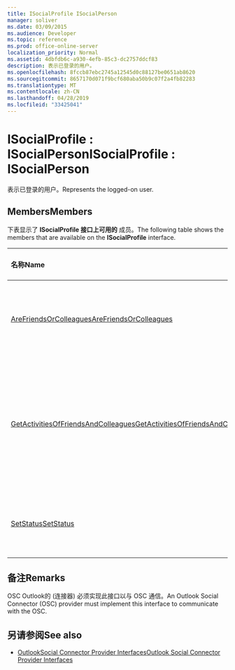 ```yaml
---
title: ISocialProfile ISocialPerson
manager: soliver
ms.date: 03/09/2015
ms.audience: Developer
ms.topic: reference
ms.prod: office-online-server
localization_priority: Normal
ms.assetid: 4dbfdb6c-a930-4efb-85c3-dc2757ddcf83
description: 表示已登录的用户。
ms.openlocfilehash: 8fccb87ebc2745a12545d0c88127be0651ab8620
ms.sourcegitcommit: 8657170d071f9bcf680aba50b9c07f2a4fb82283
ms.translationtype: MT
ms.contentlocale: zh-CN
ms.lasthandoff: 04/28/2019
ms.locfileid: "33425041"
---
```

# <a name="isocialprofile--isocialperson"></a><span data-ttu-id="f6b76-103">ISocialProfile : ISocialPerson</span><span class="sxs-lookup"><span data-stu-id="f6b76-103">ISocialProfile : ISocialPerson</span></span>

<span data-ttu-id="f6b76-104">表示已登录的用户。</span><span class="sxs-lookup"><span data-stu-id="f6b76-104">Represents the logged-on user.</span></span> 
  
## <a name="members"></a><span data-ttu-id="f6b76-105">Members</span><span class="sxs-lookup"><span data-stu-id="f6b76-105">Members</span></span>

<span data-ttu-id="f6b76-106">下表显示了 **ISocialProfile 接口上可用的** 成员。</span><span class="sxs-lookup"><span data-stu-id="f6b76-106">The following table shows the members that are available on the **ISocialProfile** interface.</span></span> 
  
|<span data-ttu-id="f6b76-107">**名称**</span><span class="sxs-lookup"><span data-stu-id="f6b76-107">**Name**</span></span>|<span data-ttu-id="f6b76-108">**成员类型**</span><span class="sxs-lookup"><span data-stu-id="f6b76-108">**Member type**</span></span>|<span data-ttu-id="f6b76-109">**说明**</span><span class="sxs-lookup"><span data-stu-id="f6b76-109">**Description**</span></span>|
|:-----|:-----|:-----|
|[<span data-ttu-id="f6b76-110">AreFriendsOrColleagues</span><span class="sxs-lookup"><span data-stu-id="f6b76-110">AreFriendsOrColleagues</span></span>](isocialprofile-arefriendsorcolleagues.md) <br/> |<span data-ttu-id="f6b76-111">方法</span><span class="sxs-lookup"><span data-stu-id="f6b76-111">Method</span></span>  <br/> |<span data-ttu-id="f6b76-112">确定指定用户是否是好友。</span><span class="sxs-lookup"><span data-stu-id="f6b76-112">Determines whether the specified users are friends.</span></span>  <br/> |
|[<span data-ttu-id="f6b76-113">GetActivitiesOfFriendsAndColleagues</span><span class="sxs-lookup"><span data-stu-id="f6b76-113">GetActivitiesOfFriendsAndColleagues</span></span>](isocialprofile-getactivitiesoffriendsandcolleagues.md) <br/> |<span data-ttu-id="f6b76-114">方法</span><span class="sxs-lookup"><span data-stu-id="f6b76-114">Method</span></span>  <br/> |<span data-ttu-id="f6b76-115">自 Social Connector 2013 Outlook已弃用此方法。</span><span class="sxs-lookup"><span data-stu-id="f6b76-115">This method has been deprecated since Outlook Social Connector 2013.</span></span>  <br/> |
|[<span data-ttu-id="f6b76-116">SetStatus</span><span class="sxs-lookup"><span data-stu-id="f6b76-116">SetStatus</span></span>](isocialprofile-setstatus.md) <br/> |<span data-ttu-id="f6b76-117">方法</span><span class="sxs-lookup"><span data-stu-id="f6b76-117">Method</span></span>  <br/> |<span data-ttu-id="f6b76-118">此方法当前不受支持。</span><span class="sxs-lookup"><span data-stu-id="f6b76-118">This method is currently not supported.</span></span>  <br/> |
   
## <a name="remarks"></a><span data-ttu-id="f6b76-119">备注</span><span class="sxs-lookup"><span data-stu-id="f6b76-119">Remarks</span></span>

<span data-ttu-id="f6b76-120">OSC Outlook的 (连接器) 必须实现此接口以与 OSC 通信。</span><span class="sxs-lookup"><span data-stu-id="f6b76-120">An Outlook Social Connector (OSC) provider must implement this interface to communicate with the OSC.</span></span>
  
## <a name="see-also"></a><span data-ttu-id="f6b76-121">另请参阅</span><span class="sxs-lookup"><span data-stu-id="f6b76-121">See also</span></span>

- [<span data-ttu-id="f6b76-122">OutlookSocial Connector Provider Interfaces</span><span class="sxs-lookup"><span data-stu-id="f6b76-122">Outlook Social Connector Provider Interfaces</span></span>](outlook-social-connector-provider-interfaces.md)

